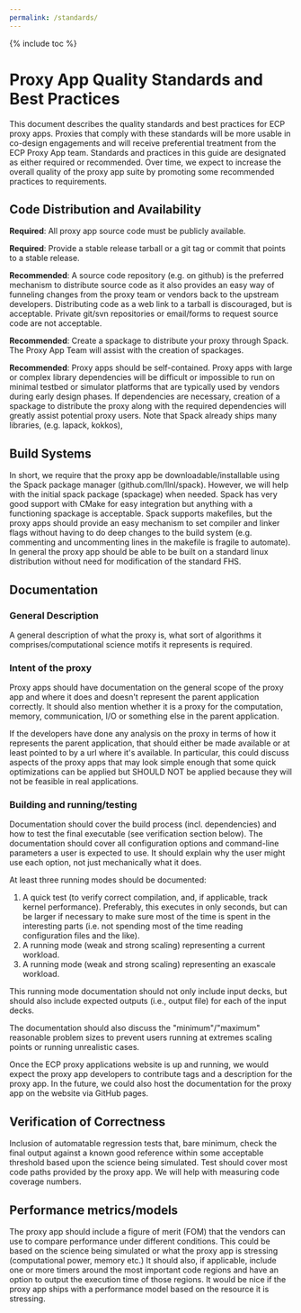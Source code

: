 ```yaml
---
permalink: /standards/
---
```



{% include toc %}

# Proxy App Quality Standards and Best Practices

This document describes the quality standards and best practices for ECP proxy
apps.  Proxies that comply with these standards will be more usable in
co-design engagements and will receive preferential treatment from the ECP
Proxy App team.  Standards and practices in this guide are designated as either
required or recommended.  Over time, we expect to increase the overall quality
of the proxy app suite by promoting some recommended practices to requirements.

## Code Distribution and Availability
**Required**: All proxy app source code must be publicly available.  

**Required**: Provide a stable release tarball or a git tag or commit that points
to a stable release.

**Recommended**: A source code repository (e.g. on github) is the preferred
mechanism to distribute source code as it also provides an easy way of
funneling changes from the proxy team or vendors back to the upstream
developers.  Distributing code as a web link to a tarball is discouraged, but
is acceptable.  Private git/svn repositories or email/forms to request source
code are not acceptable. 

**Recommended**: Create a spackage to distribute your proxy through Spack. The
Proxy App Team will assist with the creation of spackages.

**Recommended**: Proxy apps should be self-contained.  Proxy apps with large or
complex library dependencies will be difficult or impossible to run on minimal
testbed or simulator platforms that are typically used by vendors during early
design phases.  If dependencies are necessary, creation of a spackage to
distribute the proxy along with the required dependencies will greatly assist
potential proxy users.  Note that Spack already ships many libraries, (e.g.
lapack, kokkos), 

## Build Systems

In short, we require that the proxy app be downloadable/installable using the
Spack package manager (github.com/llnl/spack). However, we will help with the
initial spack package (spackage) when needed. Spack has very good support with
CMake for easy integration but anything with a functioning spackage is
acceptable. Spack supports makefiles, but the proxy apps should provide an easy
mechanism to set compiler and linker flags without having to do deep changes to
the build system (e.g. commenting and uncommenting lines in the makefile is
fragile to automate). In general the proxy app should be able to be built on a
standard linux distribution without need for modification of the standard FHS.

## Documentation

### General Description

A general description of what the proxy is, what sort of algorithms it
comprises/computational science motifs it represents is required.

### Intent of the proxy

Proxy apps should have documentation on the general scope of the proxy app and
where it does and doesn't represent the parent application correctly. It should
also mention whether it is a proxy for the computation, memory, communication,
I/O or something else in the parent application.

If the developers have done any analysis on the proxy in terms of how it
represents the parent application, that should either be made available or at
least pointed to by a url where it's available. In particular, this could
discuss aspects of the proxy apps that may look simple enough that some quick
optimizations can be applied but SHOULD NOT be applied because they will not be
feasible in real applications.

### Building and running/testing
Documentation should cover the build process (incl. dependencies) and how to
test the final executable (see verification section below). The documentation
should cover all configuration options and command-line parameters a user is
expected to use. It should explain why the user might use each option, not just
mechanically what it does.

At least three running modes should be documented:
1. A quick test (to verify correct compilation, and, if applicable, track
kernel performance). Preferably, this executes in only seconds, but can be
larger if necessary to make sure most of the time is spent in the interesting
parts (i.e. not spending most of the time reading configuration files and the
like).
2. A running mode (weak and strong scaling) representing a current workload.
3. A running mode (weak and strong scaling) representing an exascale workload.

This running mode documentation should not only include input decks, but should
also include expected outputs (i.e., output file) for each of the input decks. 

The documentation should also discuss the "minimum"/"maximum" reasonable
problem sizes to prevent users running at extremes scaling points or running
unrealistic cases.

Once the ECP proxy applications website is up and running, we would expect the
proxy app developers to contribute tags and a description for the proxy app. In
the future, we could also host the documentation for the proxy app on the
website via GitHub pages.

## Verification of Correctness

Inclusion of automatable regression tests that, bare minimum, check the final
output against a known good reference within some acceptable threshold based
upon the science being simulated. Test should cover most code paths provided by
the proxy app. We will help with measuring code coverage numbers.

## Performance metrics/models

The proxy app should include a figure of merit (FOM) that the vendors can use
to compare performance under different conditions. This could be based on the
science being simulated or what the proxy app is stressing (computational
power, memory etc.) It should also, if applicable, include one or more timers
around the most important code regions and have an option to output the
execution time of those regions.  It would be nice if the proxy app ships with
a performance model based on the resource it is stressing.

